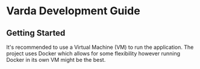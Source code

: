 # Varda Development Guide

## Getting Started 

It's recommended to use a Virtual Machine (VM) to run the application. The project uses Docker which allows for some flexibility however running Docker in its own VM might be the best.
